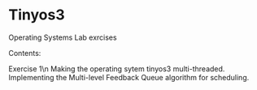 # Tinyos3
Operating Systems Lab exrcises

Contents:

Exercise 1\n
Making the operating sytem tinyos3 multi-threaded.
Implementing the Multi-level Feedback Queue algorithm for scheduling.
